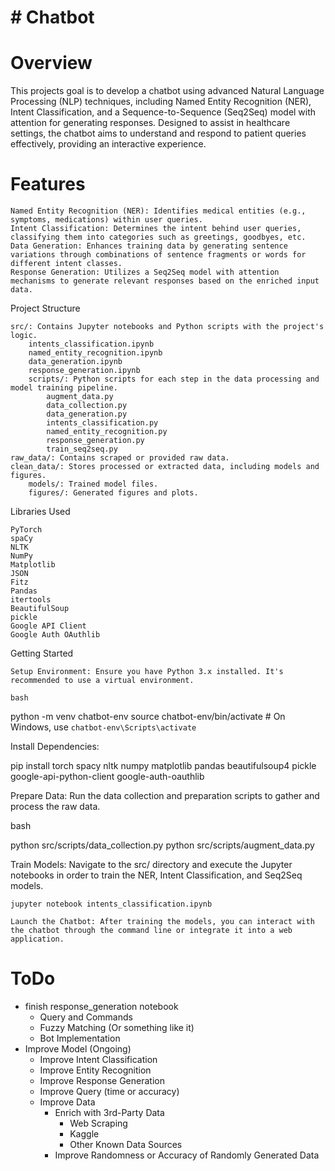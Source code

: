 # # Chatbot
# Overview

This projects goal is to develop a chatbot using advanced Natural Language Processing (NLP) techniques, including Named Entity Recognition (NER), Intent Classification, and a Sequence-to-Sequence (Seq2Seq) model with attention for generating responses. Designed to assist in healthcare settings, the chatbot aims to understand and respond to patient queries effectively, providing an interactive experience.

# Features

    Named Entity Recognition (NER): Identifies medical entities (e.g., symptoms, medications) within user queries.
    Intent Classification: Determines the intent behind user queries, classifying them into categories such as greetings, goodbyes, etc.
    Data Generation: Enhances training data by generating sentence variations through combinations of sentence fragments or words for different intent classes.
    Response Generation: Utilizes a Seq2Seq model with attention mechanisms to generate relevant responses based on the enriched input data.

Project Structure

    src/: Contains Jupyter notebooks and Python scripts with the project's logic.
        intents_classification.ipynb
        named_entity_recognition.ipynb
        data_generation.ipynb
        response_generation.ipynb
        scripts/: Python scripts for each step in the data processing and model training pipeline.
            augment_data.py
            data_collection.py
            data_generation.py
            intents_classification.py
            named_entity_recognition.py
            response_generation.py
            train_seq2seq.py
    raw_data/: Contains scraped or provided raw data.
    clean_data/: Stores processed or extracted data, including models and figures.
        models/: Trained model files.
        figures/: Generated figures and plots.

Libraries Used

    PyTorch
    spaCy
    NLTK
    NumPy
    Matplotlib
    JSON
    Fitz
    Pandas
    itertools
    BeautifulSoup
    pickle
    Google API Client
    Google Auth OAuthlib

Getting Started

    Setup Environment: Ensure you have Python 3.x installed. It's recommended to use a virtual environment.

    bash

python -m venv chatbot-env
source chatbot-env/bin/activate  # On Windows, use `chatbot-env\Scripts\activate`

Install Dependencies:

pip install torch spacy nltk numpy matplotlib pandas beautifulsoup4 pickle google-api-python-client google-auth-oauthlib

Prepare Data: Run the data collection and preparation scripts to gather and process the raw data.

bash

python src/scripts/data_collection.py
python src/scripts/augment_data.py

Train Models: Navigate to the src/ directory and execute the Jupyter notebooks in order to train the NER, Intent Classification, and Seq2Seq models.

    jupyter notebook intents_classification.ipynb

    Launch the Chatbot: After training the models, you can interact with the chatbot through the command line or integrate it into a web application.

# ToDo
- finish response_generation notebook
  - Query and Commands
  - Fuzzy Matching (Or something like it)
  - Bot Implementation
- Improve Model (Ongoing)
  - Improve Intent Classification
  - Improve Entity Recognition
  - Improve Response Generation
  - Improve Query (time or accuracy)
  - Improve Data
    - Enrich with 3rd-Party Data
      - Web Scraping
      - Kaggle
      - Other Known Data Sources
    - Improve Randomness or Accuracy of Randomly Generated Data
